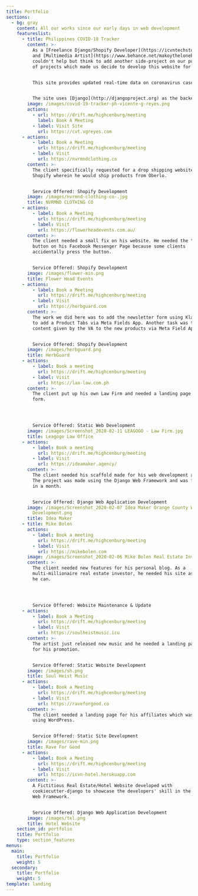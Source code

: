 ```yaml
---
title: Portfolio
sections:
  - bg: gray
    content: All our works since our early days in web development
    featureslist:
      - title: Philippines COVID-18 Tracker
        content: >-
          As a [Freelance Django/Shopify Developer](https://icvntechstudio.co)
          and [Multimedia Artist](https://www.behance.net/makoythelonebeast), we
          couldn't help but think to add another side-project on our portfolio
          of projects which made us decide to develop this website for everyone.


          This site provides updated real-time data on coronavirus cases from the worldometers page and other important websites, provided by the most reputable organizations and statistical offices in the world. You can check the API [here](https://covid19-docs.chrismichael.now.sh/).


          The site uses [Django](http://djangoproject.org) as the backend technology, [Zurb Foundation](https://get.foundation/) as the frontend technology and web hosting is sponsored by [Digital Ocean](http://bit.ly/highcenbugtv).
        image: /images/covid-19-tracker-ph-vicente-g-reyes.png
        actions:
          - url: https://drift.me/highcenburg/meeting
            label: Book A Meeting
          - label: Visit Site
            url: https://cvt.vgreyes.com
      - actions:
          - label: Book a Meeting
            url: https://drift.me/highcenburg/meeting
          - label: Visit
            url: https://nvrmndclothing.co
        content: >-
          The client specifically requested for a drop shipping website in
          Shopify wherein he would ship products from Oberlo.


          Service Offered: Shopify Development
        image: /images/nvrmnd-clothing-co-.jpg
        title: NVRMND CLOTHING CO
      - actions:
          - label: Book a Meeting
            url: https://drift.me/highcenburg/meeting
          - label: Visit
            url: https://flowerheadevents.com.au/
        content: >-
          The client needed a small fix on his website. He needed the "shop now"
          button on his Facebook Messenger Page because some clients
          accidentally press the button.


          Service Offered: Shopify Development
        image: /images/flower-min.png
        title: Flower Head Events
      - actions:
          - label: Book a Meeting
            url: https://drift.me/highcenburg/meeting
          - label: Visit
            url: https://herbguard.com
        content: >-
          The work we did here was to add the newsletter form using Klaviyo and
          to add a Product Tabs via Meta Fields App. Another task was to add the
          content given by the VA to the new products via Meta Field App.


          Service Offered: Shopify Development
        image: /images/herbguard.png
        title: HerbGuard
      - actions:
          - label: Book a meeting
            url: https://drift.me/highcenburg/meeting
          - label: Visit
            url: https://laa-law.com.ph
        content: >-
          The client put up his own Law Firm and needed a landing page with a
          form.




          Service Offered: Static Web Development
        image: /images/Screenshot_2020-02-11 LEAGOGO - Law Firm.jpg
        title: Leagogo Law Office
      - actions:
          - label: Book a meeting
            url: https://drift.me/highcenburg/meeting
          - label: Visit
            url: https://ideamaker.agency/
        content: >-
          The client needed his scaffold made for his web development agency.
          The project was made using the Django Web Framework and was finished
          in a month.


          Service Offered: Django Web Application Development
        image: /images/Screenshot_2020-02-07 Idea Maker Orange County Web and Mobile App
          Development.png
        title: Idea Maker
      - title: Mike Bolen
        actions:
          - label: Book a meeting
            url: https://drift.me/highcenburg/meeting
          - label: Visit
            url: https://mikebolen.com
        image: /images/Screenshot_2020-02-06 Mike Bolen Real Estate Investor-min.jpg
        content: >-
          The client needed new features for his personal blog. As a
          multi-millionaire real estate investor, he needed his site as crisp as
          he can.




          Service Offered: Website Maintenance & Update
      - actions:
          - label: Book a Meeting
            url: https://drift.me/highcenburg/meeting
          - label: Visit
            url: https://soulheistmusic.icu
        content: >-
          The artist just released new music and he needed a landing page to use
          for his promotion. 


          Service Offered: Static Website Development
        image: /images/sh.png
        title: Soul Heist Music
      - actions:
          - label: Book a Meeting
            url: https://drift.me/highcenburg/meeting
          - label: Visit
            url: https://raveforgood.co
        content: >-
          The client needed a landing page for his affiliates which was done
          using WordPress.


          Service Offered: Static Site Development
        image: /images/rave-min.png
        title: Rave For Good
      - actions:
          - label: Book a Meeting
            url: https://drift.me/highcenburg/meeting
          - label: Visit
            url: https://icvn-hotel.herokuapp.com
        content: >-
          A Fictitious Real Estate/Hotel Website developed with
          cookiecutter-django to showcase the developers' skill in the Django
          Web Framework.


          Service Offered: Django Web Application Development
        image: /images/tel.png
        title: Hotel Website
    section_id: portfolio
    title: Portfolio
    type: section_features
menus:
  main:
    title: Portfolio
    weight: 5
  secondary:
    title: Portfolio
    weight: 5
template: landing
---
```

